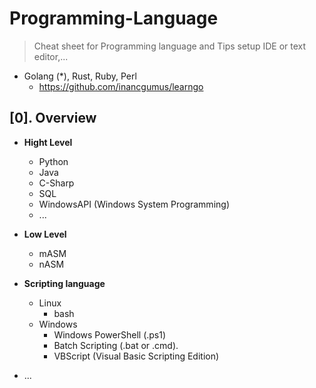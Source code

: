 # Programming-Language
> Cheat sheet for Programming language and Tips setup IDE or text editor,...
- Golang (*), Rust, Ruby, Perl
  - https://github.com/inancgumus/learngo

## [0]. Overview
- __Hight Level__
  * Python
  * Java
  * C-Sharp
  * SQL
  * WindowsAPI (Windows System Programming)
  * ...
- __Low Level__
  * mASM
  * nASM

- __Scripting language__
  * Linux
    + bash
  * Windows
    + Windows PowerShell (.ps1)
    + Batch Scripting (.bat or .cmd).
    + VBScript (Visual Basic Scripting Edition)

- ...



